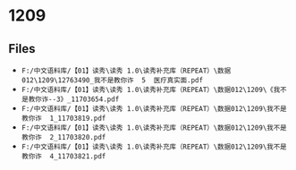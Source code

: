 # 1209

## Files

- `F:/中文语料库/【01】读秀\读秀 1.0\读秀补充库（REPEAT）\数据012\1209\12763490_我不是教你诈  5  医疗真实面.pdf`
- `F:/中文语料库/【01】读秀\读秀 1.0\读秀补充库（REPEAT）\数据012\1209\《我不是教你诈--3》_11703654.pdf`
- `F:/中文语料库/【01】读秀\读秀 1.0\读秀补充库（REPEAT）\数据012\1209\我不是教你诈  1_11703819.pdf`
- `F:/中文语料库/【01】读秀\读秀 1.0\读秀补充库（REPEAT）\数据012\1209\我不是教你诈  2_11703820.pdf`
- `F:/中文语料库/【01】读秀\读秀 1.0\读秀补充库（REPEAT）\数据012\1209\我不是教你诈  4_11703821.pdf`
